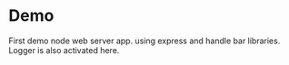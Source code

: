 # Demo
First demo node web server app.
using express and handle bar libraries. Logger is also activated here.